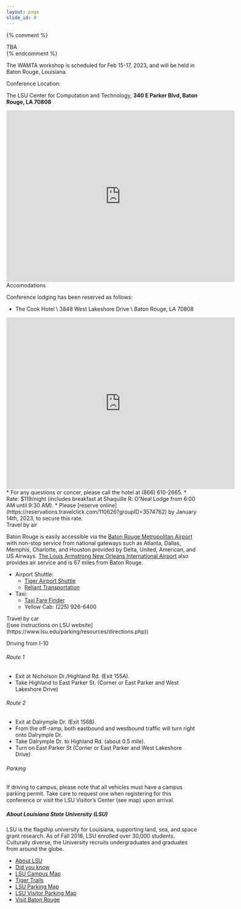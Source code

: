 ```yaml
---
layout: page
slide_id: 0
---
```


{% comment %}
  <div class="alert alert-warning text-center">TBA</div>
{% endcomment %}

<div class="container">
<div class="row mt-xs-0 mt-sm-0 mt-md-1 mt-lg-2 mt-xl-3 mb-xs-2 mb-sm-2">
<div class="col text-muted" markdown="1">

The WAMTA workshop is scheduled for Feb 15-17, 2023, and will be held in Baton Rouge, Louisiana.

<div class="text-info" >Conference Location:</div>

The LSU Center for Computation and Technology, **340 E Parker Blvd, Baton Rouge, LA 70808**

<center>
<iframe src="https://www.google.com/maps/embed?pb=!1m18!1m12!1m3!1d3440.7966517404784!2d-91.17204198437618!3d30.41351078174958!2m3!1f0!2f0!3f0!3m2!1i1024!2i768!4f13.1!3m3!1m2!1s0x8626a7236b5aaaab%3A0x1e1e833a6e071383!2sLSU%20Center%20for%20Computation%20and%20Technology!5e0!3m2!1sen!2sus!4v1658270713691!5m2!1sen!2sus" width="600" height="450" style="border:0;" allowfullscreen="" loading="lazy" referrerpolicy="no-referrer-when-downgrade"></iframe>
</center>

<div class="text-info">Accomodations</div>

Conference lodging has been reserved as follows:

* The Cook Hotel \\
  3848 West Lakeshore Drive \\
  Baton Rouge, LA 70808
<center>
<iframe src="https://www.google.com/maps/embed?pb=!1m18!1m12!1m3!1d3440.7966517404784!2d-91.17204198437615!3d30.413510781749583!2m3!1f0!2f0!3f0!3m2!1i1024!2i768!4f13.1!3m3!1m2!1s0x8626a6d979717097%3A0xc9ecc00cce92e6e1!2sThe%20Cook%20Hotel%20and%20Conference%20Center%20at%20LSU!5e0!3m2!1sen!2sus!4v1658270824657!5m2!1sen!2sus" width="600" height="450" style="border:0;" allowfullscreen="" loading="lazy" referrerpolicy="no-referrer-when-downgrade"></iframe>
</center>
* For any questions or concer, please call the hotel at (866) 610-2665.
* Rate: $119/night (includes breakfast at Shaquille R. O'Neal Lodge from 6:00 AM until 9:30 AM). 
* Please [reserve online](https://reservations.travelclick.com/110626?groupID=3574762) by January 14th, 2023, to secure this rate.

<div class="text-info">Travel by air</div>

Baton Rouge is easily accessible via the [Baton Rouge Metropolitan Airport](http://www.flybtr.com/) with non-stop service from national gateways such as Atlanta, Dallas, Memphis, Charlotte, and Houston provided by Delta, United, American, and US Airways. [The Louis Armstrong New Orleans International Airport](https://flymsy.com/) also provides air service and is 67 miles from Baton Rouge.

* Airport Shuttle:
  * [Tiger Airport Shuttle](http://www.tigerairportshuttle.com/)
  * [Reliant Transportation](http://www.relianttransportation.com/index.html)
* Taxi:
  * [Taxi Fare Finder](http://www.taxifarefinder.com/main.php?city=Baton-Rouge-LA)
  * Yellow Cab: (225) 926-6400

<div class="text-info">Travel by car</div>
([see instructions on LSU website](https://www.lsu.edu/parking/resources/directions.php))

Driving from I-10

###### Route 1

* Exit at Nicholson Dr./Highland Rd. (Exit 155A).
* Take Highland to East Parker St. (Corner or East Parker and West Lakeshore Drive)

###### Route 2
* Exit at Dalrymple Dr. (Exit 156B).
* From the off-ramp, both eastbound and westbound traffic will turn right onto Dalrymple Dr.
* Take Dalrymple Dr. to Highland Rd. (about 0.5 mile).
* Turn on East Parker St (Corner or East Parker and West Lakeshore Drive)

###### Parking
If driving to campus, please note that all vehicles must have a campus parking permit. Take care to request one when registering for this conference or visit the LSU Visitor’s Center (see map) upon arrival.

##### About Louisiana State University (LSU)

LSU is the flagship university for Louisiana, supporting land, sea, and space grant research. As of Fall 2018, LSU enrolled over 30,000 students. Culturally diverse, the University recruits undergraduates and graduates from around the globe.

* [About LSU](https://www.lsu.edu/about/)
* [Did you know](https://www.lsu.edu/diversity/about_us/did-you-know.php)
* [LSU Campus Map](https://www.lsu.edu/campus/)
* [Tiger Trails](https://www.lsu.edu/parking/transportation/tigertrails.php)
* [LSU Parking Map](https://www.lsu.edu/parking/parking/maps.php)
* [LSU Visitor Parking Map](https://www.lsu.edu/parking/files/maps/Visitor_Parking_Nov2015.pdf)
* [Visit Baton Rouge](https://www.visitbatonrouge.com/)

</div>

</div>

</div>
